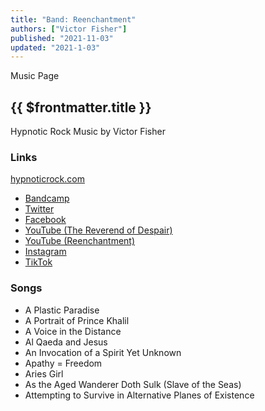 ```yaml
---
title: "Band: Reenchantment"
authors: ["Victor Fisher"]
published: "2021-11-03"
updated: "2021-1-03"
---
```


<g-link to="/music">Music Page</g-link>

## {{ $frontmatter.title }}

Hypnotic Rock Music by Victor Fisher

### Links

<a href="http://hypnoticrock.com">hypnoticrock.com</a>
* <a href="https://reenchantment.bandcamp.com">Bandcamp</a>
* <a href="https://twitter.com/hypnoticrock">Twitter</a>
* <a href="https://www.facebook.com/hypnoticrock">Facebook</a>
* <a href="https://www.youtube.com/user/reverendofdespair">YouTube (The Reverend of Despair)</a>
* <a href="https://www.youtube.com/channel/UCUty3MJPa-JrdNLJtiSxttA">YouTube (Reenchantment)</a>
* <a href="https://www.instagram.com/hypnoticrock">Instagram</a>
* <a href="https://www.tiktok.com/@hypnoticrock">TikTok</a>
<!-- * Snapchat -->

### Songs
* <g-link to="/song/a-plastic-paradise">A Plastic Paradise</g-link>
* <g-link to="/song/a-portrait-of-prince-khalil">A Portrait of Prince Khalil</g-link>
* <g-link to="/song/a-voice-in-the-distance">A Voice in the Distance</g-link>
* <g-link to="/song/al-qaeda-and-jesus">Al Qaeda and Jesus</g-link>
* <g-link to="/song/an-invocation-of-a-spirit-yet-unknown">An Invocation of a Spirit Yet Unknown</g-link>
* <g-link to="/song/apathy-equals-freedom">Apathy = Freedom</g-link>
* <g-link to="/song/aries-girl">Aries Girl</g-link>
* <g-link to="/song/as-the-aged-wanderer-doth-sulk-slave-of-the-seas">As the Aged Wanderer Doth Sulk (Slave of the Seas)</g-link>
* <g-link to="/song/attempting-to-survive-in-alternative-planes-of-existence">Attempting to Survive in Alternative Planes of Existence</g-link>
